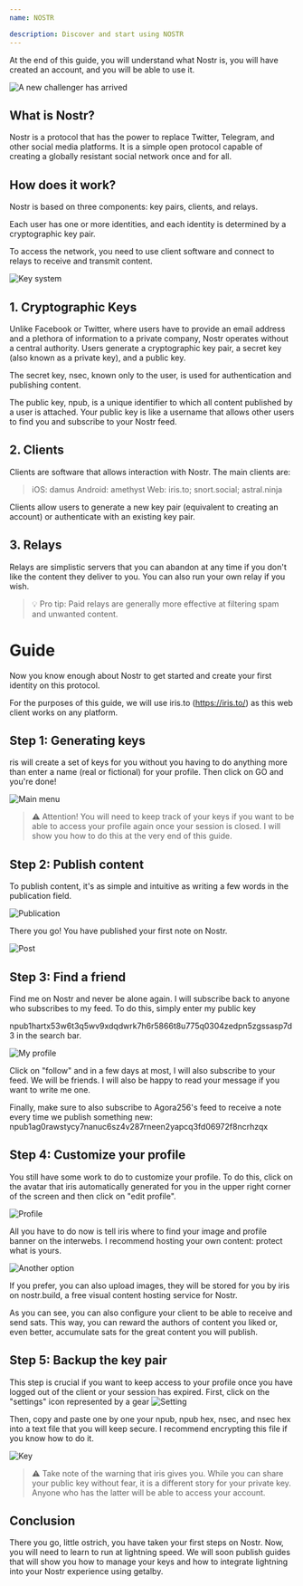 ```yaml
---
name: NOSTR

description: Discover and start using NOSTR
---
```


At the end of this guide, you will understand what Nostr is, you will have created an account, and you will be able to use it.

![A new challenger has arrived](assets/1.webp)

## What is Nostr?

Nostr is a protocol that has the power to replace Twitter, Telegram, and other social media platforms. It is a simple open protocol capable of creating a globally resistant social network once and for all.

## How does it work?

Nostr is based on three components: key pairs, clients, and relays.

Each user has one or more identities, and each identity is determined by a cryptographic key pair.

To access the network, you need to use client software and connect to relays to receive and transmit content.

![Key system](assets/2.webp)

## 1. Cryptographic Keys

Unlike Facebook or Twitter, where users have to provide an email address and a plethora of information to a private company, Nostr operates without a central authority. Users generate a cryptographic key pair, a secret key (also known as a private key), and a public key.

The secret key, nsec, known only to the user, is used for authentication and publishing content.

The public key, npub, is a unique identifier to which all content published by a user is attached. Your public key is like a username that allows other users to find you and subscribe to your Nostr feed.

## 2. Clients

Clients are software that allows interaction with Nostr. The main clients are:

> iOS: damus
> Android: amethyst
> Web: iris.to; snort.social; astral.ninja

Clients allow users to generate a new key pair (equivalent to creating an account) or authenticate with an existing key pair.

## 3. Relays

Relays are simplistic servers that you can abandon at any time if you don't like the content they deliver to you. You can also run your own relay if you wish.

> 💡 Pro tip: Paid relays are generally more effective at filtering spam and unwanted content.

# Guide

Now you know enough about Nostr to get started and create your first identity on this protocol.

For the purposes of this guide, we will use iris.to (https://iris.to/) as this web client works on any platform.

## Step 1: Generating keys

ris will create a set of keys for you without you having to do anything more than enter a name (real or fictional) for your profile. Then click on GO and you're done!

![Main menu](assets/3.webp)

> ⚠️ Attention! You will need to keep track of your keys if you want to be able to access your profile again once your session is closed. I will show you how to do this at the very end of this guide.

## Step 2: Publish content

To publish content, it's as simple and intuitive as writing a few words in the publication field.

![Publication](assets/4.webp)

There you go! You have published your first note on Nostr.

![Post](assets/5.webp)

## Step 3: Find a friend

Find me on Nostr and never be alone again. I will subscribe back to anyone who subscribes to my feed. To do this, simply enter my public key

npub1hartx53w6t3q5wv9xdqdwrk7h6r5866t8u775q0304zedpn5zgssasp7d3 in the search bar.

![My profile](assets/6.webp)

Click on "follow" and in a few days at most, I will also subscribe to your feed. We will be friends. I will also be happy to read your message if you want to write me one.

Finally, make sure to also subscribe to Agora256's feed to receive a note every time we publish something new: npub1ag0rawstycy7nanuc6sz4v287rneen2yapcq3fd06972f8ncrhzqx

## Step 4: Customize your profile

You still have some work to do to customize your profile. To do this, click on the avatar that iris automatically generated for you in the upper right corner of the screen and then click on "edit profile".

![Profile](assets/7.webp)

All you have to do now is tell iris where to find your image and profile banner on the interwebs. I recommend hosting your own content: protect what is yours.

![Another option](assets/8.webp)

If you prefer, you can also upload images, they will be stored for you by iris on nostr.build, a free visual content hosting service for Nostr.

As you can see, you can also configure your client to be able to receive and send sats. This way, you can reward the authors of content you liked or, even better, accumulate sats for the great content you will publish.

## Step 5: Backup the key pair

This step is crucial if you want to keep access to your profile once you have logged out of the client or your session has expired.
First, click on the "settings" icon represented by a gear
![Setting](assets/9.webp)

Then, copy and paste one by one your npub, npub hex, nsec, and nsec hex into a text file that you will keep secure. I recommend encrypting this file if you know how to do it.

![Key](assets/10.webp)

> ⚠️ Take note of the warning that iris gives you. While you can share your public key without fear, it is a different story for your private key. Anyone who has the latter will be able to access your account.

## Conclusion

There you go, little ostrich, you have taken your first steps on Nostr. Now, you will need to learn to run at lightning speed. We will soon publish guides that will show you how to manage your keys and how to integrate lightning into your Nostr experience using getalby.
